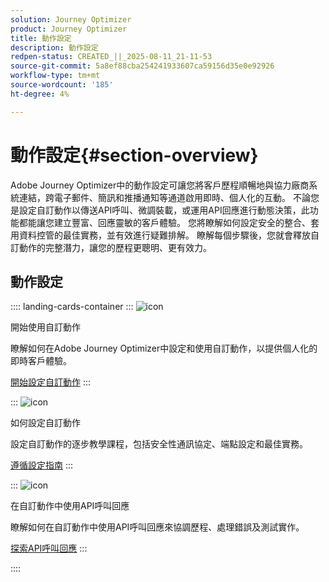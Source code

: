 ```yaml
---
solution: Journey Optimizer
product: Journey Optimizer
title: 動作設定
description: 動作設定
redpen-status: CREATED_||_2025-08-11_21-11-53
source-git-commit: 5a8ef88cba254241933607ca59156d35e0e92926
workflow-type: tm+mt
source-wordcount: '185'
ht-degree: 4%

---
```



# 動作設定{#section-overview}

Adobe Journey Optimizer中的動作設定可讓您將客戶歷程順暢地與協力廠商系統連結，跨電子郵件、簡訊和推播通知等通道啟用即時、個人化的互動。 不論您是設定自訂動作以傳送API呼叫、微調裝載，或運用API回應進行動態決策，此功能都能讓您建立豐富、回應靈敏的客戶體驗。 您將瞭解如何設定安全的整合、套用資料控管的最佳實務，並有效進行疑難排解。 瞭解每個步驟後，您就會釋放自訂動作的完整潛力，讓您的歷程更聰明、更有效力。

## 動作設定

:::: landing-cards-container
:::
![icon](https://cdn.experienceleague.adobe.com/icons/circle-play.svg?lang=zh-Hant)

開始使用自訂動作

瞭解如何在Adobe Journey Optimizer中設定和使用自訂動作，以提供個人化的即時客戶體驗。

[開始設定自訂動作](../using/action/action.md)
:::

:::
![icon](https://cdn.experienceleague.adobe.com/icons/gear.svg?lang=zh-Hant)

如何設定自訂動作

設定自訂動作的逐步教學課程，包括安全性通訊協定、端點設定和最佳實務。

[遵循設定指南](../using/action/about-custom-action-configuration.md)
:::

:::
![icon](https://cdn.experienceleague.adobe.com/icons/code-branch.svg?lang=zh-Hant)

在自訂動作中使用API呼叫回應

瞭解如何在自訂動作中使用API呼叫回應來協調歷程、處理錯誤及測試實作。

[探索API呼叫回應](../using/action/action-response.md)
:::

::::
